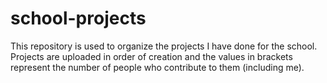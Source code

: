 # school-projects
This repository is used to organize the projects I have done for the school. 
<br>Projects are uploaded in order of creation and the values in brackets represent the number of people who contribute to them (including me).
